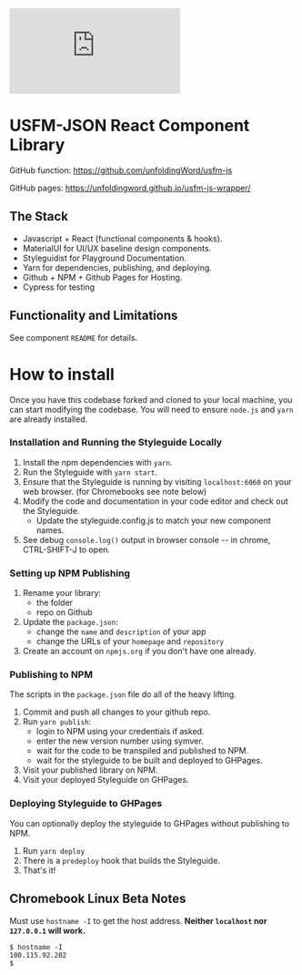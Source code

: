 [![Custom badge](https://img.shields.io/endpoint?color=%2374b9ff&url=https%3A%2F%2Fraw.githubusercontent.com%2unfoldingWord%2Fusfm-js-wrapper%2Fmaster%2Fcoverage%2Fshields.json)]()

# USFM-JSON React Component Library

GitHub function: https://github.com/unfoldingWord/usfm-js

GitHub pages: https://unfoldingword.github.io/usfm-js-wrapper/

## The Stack

- Javascript + React (functional components & hooks).
- MaterialUI for UI/UX baseline design components.
- Styleguidist for Playground Documentation.
- Yarn for dependencies, publishing, and deploying.
- Github + NPM + Github Pages for Hosting.
- Cypress for testing

## Functionality and Limitations

See component `README` for details.

# How to install

Once you have this codebase forked and cloned to your local machine, you can start modifying the codebase. You will need to ensure `node.js` and `yarn` are already installed.

### Installation and Running the Styleguide Locally

1. Install the npm dependencies with `yarn`.
1. Run the Styleguide with `yarn start`.
1. Ensure that the Styleguide is running by visiting `localhost:6060` on your web browser. (for Chromebooks see note below)
1. Modify the code and documentation in your code editor and check out the Styleguide.
    - Update the styleguide.config.js to match your new component names.
1. See debug `console.log()` output in browser console -- in chrome, CTRL-SHIFT-J to open.

### Setting up NPM Publishing

1. Rename your library:
    - the folder
    - repo on Github
1. Update the `package.json`:
    - change the `name` and `description` of your app
    - change the URLs of your `homepage` and `repository`
1. Create an account on `npmjs.org` if you don't have one already.

### Publishing to NPM

The scripts in the `package.json` file do all of the heavy lifting.

1. Commit and push all changes to your github repo.
1. Run `yarn publish`:
    - login to NPM using your credentials if asked.
    - enter the new version number using symver.
    - wait for the code to be transpiled and published to NPM.
    - wait for the styleguide to be built and deployed to GHPages.
1. Visit your published library on NPM.
1. Visit your deployed Styleguide on GHPages.

### Deploying Styleguide to GHPages

You can optionally deploy the styleguide to GHPages without publishing to NPM.

1. Run `yarn deploy`
1. There is a `predeploy` hook that builds the Styleguide.
1. That's it!

## Chromebook Linux Beta Notes

Must use `hostname -I` to get the host address. **Neither `localhost` nor `127.0.0.1` will work.**

```
$ hostname -I
100.115.92.202
$
```